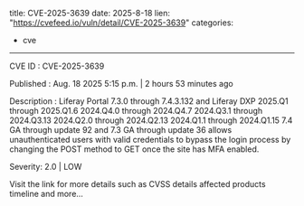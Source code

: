  
title: CVE-2025-3639
date: 2025-8-18
lien: "https://cvefeed.io/vuln/detail/CVE-2025-3639"
categories:
  - cve
---

CVE ID : CVE-2025-3639

Published :  Aug. 18
2025
5:15 p.m. | 2 hours
53 minutes ago

Description : Liferay Portal 7.3.0 through 7.4.3.132
and Liferay DXP 2025.Q1 through 2025.Q1.6
2024.Q4.0 through 2024.Q4.7
2024.Q3.1 through 2024.Q3.13
2024.Q2.0 through 2024.Q2.13
2024.Q1.1 through 2024.Q1.15
7.4 GA through update 92 and 7.3 GA through update 36 allows unauthenticated users with valid credentials to bypass the login process by changing the POST method to GET
once the site has MFA enabled.

Severity: 2.0 | LOW

Visit the link for more details
such as CVSS details
affected products
timeline
and more...
